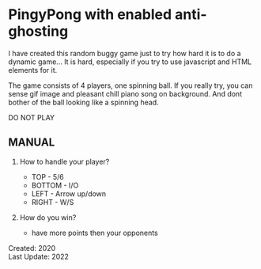 # PingyPong with enabled anti-ghosting

I have created this random buggy game just to try how hard it is to do a dynamic game... It is hard, especially if you try to use javascript and HTML elements for it.

The game consists of 4 players, one spinning ball. If you really try, you can sense gif image and pleasant chill piano song on background. And dont bother of the ball looking like a spinning head.  

DO NOT PLAY

## MANUAL
1. How to handle your player?
   - TOP - 5/6
   - BOTTOM - I/O
   - LEFT - Arrow up/down
   - RIGHT - W/S

2. How do you win?
   - have more points then your opponents

Created: 2020\
Last Update: 2022